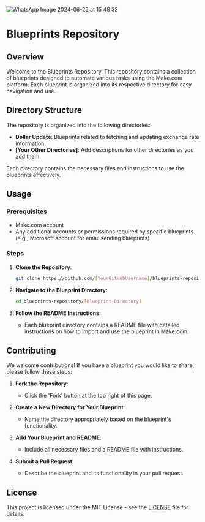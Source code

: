 ![WhatsApp Image 2024-06-25 at 15 48 32](https://github.com/polyanademery/make-blueprints/assets/126249530/4c1e9022-5a1c-459d-8d5b-76556559dbd8)


# Blueprints Repository

## Overview

Welcome to the Blueprints Repository. This repository contains a collection of blueprints designed to automate various tasks using the Make.com platform. Each blueprint is organized into its respective directory for easy navigation and use.

## Directory Structure

The repository is organized into the following directories:

- **Dollar Update**: Blueprints related to fetching and updating exchange rate information.
- **[Your Other Directories]**: Add descriptions for other directories as you add them.

Each directory contains the necessary files and instructions to use the blueprints effectively.

## Usage

### Prerequisites
- Make.com account
- Any additional accounts or permissions required by specific blueprints (e.g., Microsoft account for email sending blueprints)

### Steps

1. **Clone the Repository**:
   ```sh
   git clone https://github.com/[YourGitHubUsername]/blueprints-repository.git
   ```

2. **Navigate to the Blueprint Directory**:
   ```sh
   cd blueprints-repository/[Blueprint-Directory]
   ```

3. **Follow the README Instructions**:
   - Each blueprint directory contains a README file with detailed instructions on how to import and use the blueprint in Make.com.

## Contributing

We welcome contributions! If you have a blueprint you would like to share, please follow these steps:

1. **Fork the Repository**:
   - Click the 'Fork' button at the top right of this page.

2. **Create a New Directory for Your Blueprint**:
   - Name the directory appropriately based on the blueprint's functionality.

3. **Add Your Blueprint and README**:
   - Include all necessary files and a README file with instructions.

4. **Submit a Pull Request**:
   - Describe the blueprint and its functionality in your pull request.

## License

This project is licensed under the MIT License - see the [LICENSE]((https://github.com/polyanademery/make-blueprints/blob/main/LICENSE)) file for details.


